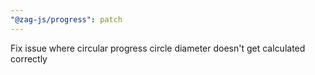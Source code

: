 ```yaml
---
"@zag-js/progress": patch
---
```


Fix issue where circular progress circle diameter doesn't get calculated correctly

